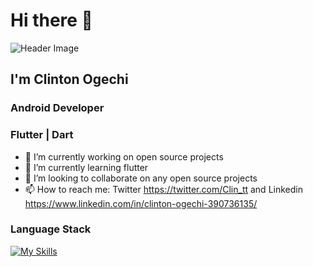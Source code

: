 
# Hi there 👋
![Header Image](https://media.licdn.com/dms/image/D4D16AQH_UeIbS84nJg/profile-displaybackgroundimage-shrink_350_1400/0/1674751137654?e=1681344000&v=beta&t=_3vkO4J5k6pGcY359lKlWBDG6bTD7pMBZxJcpAkpQeA)

## I'm Clinton Ogechi

### Android Developer

### Flutter | Dart

- 🔭 I’m currently working on open source projects
- 🌱 I’m currently learning flutter
- 👯 I’m looking to collaborate on any open source projects
- 📫 How to reach me: Twitter https://twitter.com/Clin_tt and Linkedin https://www.linkedin.com/in/clinton-ogechi-390736135/

### Language Stack
[![My Skills](https://skillicons.dev/icons?i=dart,flutter,firebase,git,github,linux,bash,html,css,bootstrap,aws)](https://skillicons.dev)


